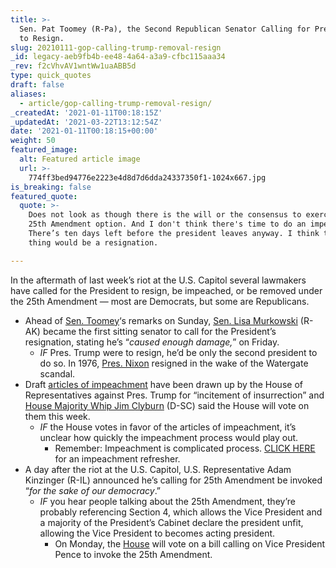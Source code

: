 ```yaml
---
title: >-
  Sen. Pat Toomey (R-Pa), the Second Republican Senator Calling for Pres. Trump
  to Resign.
slug: 20210111-gop-calling-trump-removal-resign
_id: legacy-aeb9fb4b-ee48-4a64-a3a9-cfbc115aaa34
_rev: f2cVhvAV1wntWw1uaABB5d
type: quick_quotes
draft: false
aliases:
  - article/gop-calling-trump-removal-resign/
_createdAt: '2021-01-11T00:18:15Z'
_updatedAt: '2021-03-22T13:12:54Z'
date: '2021-01-11T00:18:15+00:00'
weight: 50
featured_image:
  alt: Featured article image
  url: >-
    774ff3bed94776e2223e4d8d7d6dda24337350f1-1024x667.jpg
is_breaking: false
featured_quote:
  quote: >-
    Does not look as though there is the will or the consensus to exercise the
    25th Amendment option. And I don't think there's time to do an impeachment.
    There’s ten days left before the president leaves anyway. I think the best
    thing would be a resignation.

---
```

In the aftermath of last week’s riot at the U.S. Capitol several lawmakers have called for the President to resign, be impeached, or be removed under the 25th Amendment — most are Democrats, but some are Republicans.

* Ahead of [Sen. Toomey](https://www.nbcnews.com/meet-the-press/meet-press-january-10-2021-n1253663)‘s remarks on Sunday, [Sen. Lisa Murkowski](ttps://www.adn.com/politics/2021/01/08/alaska-sen-lisa-murkowski-calls-on-president-trump-to-resign-questions-her-future-as-a-republican/) (R-AK) became the first sitting senator to call for the President’s resignation, stating he’s “_caused enough damage,_” on Friday.
  * *IF* Pres. Trump were to resign, he’d be only the second president to do so. In 1976, [Pres. Nixon](https://www.whitehouse.gov/about-the-white-house/presidents/richard-m-nixon/) resigned in the wake of the Watergate scandal.
* Draft [articles of impeachment](https://www.scribd.com/document/490165056/Articles-of-Impeachment-Incitement-of-Insurrection-pdf-4#from_embed) have been drawn up by the House of Representatives against Pres. Trump for “incitement of insurrection” and [House Majority Whip Jim Clyburn](https://www.foxnews.com/transcript/house-vote-on-trump-impeachment-will-happen-this-week-rep-clyburn) (D-SC) said the House will vote on them this week.
  * *IF* the House votes in favor of the articles of impeachment, it’s unclear how quickly the impeachment process would play out.
      * Remember: Impeachment is complicated process. [CLICK HERE](https://smarthernews.com/impeachment-history/) for an impeachment refresher.
* A day after the riot at the U.S. Capitol, U.S. Representative Adam Kinzinger (R-IL) announced he’s calling for 25th Amendment be invoked “_for the sake of our democracy_.”
  * *IF* you hear people talking about the 25th Amendment, they’re probably referencing Section 4, which allows the Vice President and a majority of the President’s Cabinet declare the president unfit, allowing the Vice President to becomes acting president.
      * On Monday, the [House](https://twitter.com/60Minutes/status/1348415150018195457/photo/1) will vote on a bill calling on Vice President Pence to invoke the 25th Amendment.